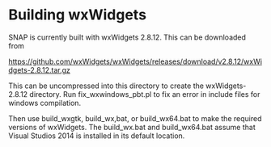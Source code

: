 Building wxWidgets
==================

SNAP is currently built with wxWidgets 2.8.12.  This can be downloaded from

https://github.com/wxWidgets/wxWidgets/releases/download/v2.8.12/wxWidgets-2.8.12.tar.gz

This can be uncompressed into this directory to create the wxWidgets-2.8.12 directory.
Run fix_wxwindows_pbt.pl to fix an error in include files for windows compilation.

Then use build_wxgtk, build_wx,bat, or build_wx64.bat to make the required versions of wxWidgets.
The build_wx.bat and build_wx64.bat assume that Visual Studios 2014 is installed in its default
location.  
